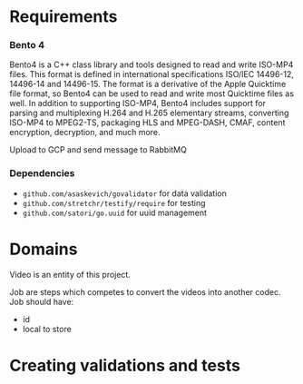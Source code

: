 # Requirements
### Bento 4
Bento4 is a C++ class library and tools designed to read and write ISO-MP4 files. This format is defined in international specifications ISO/IEC 14496-12, 14496-14 and 14496-15. The format is a derivative of the Apple Quicktime file format, so Bento4 can be used to read and write most Quicktime files as well. In addition to supporting ISO-MP4, Bento4 includes support for parsing and multiplexing H.264 and H.265 elementary streams, converting ISO-MP4 to MPEG2-TS, packaging HLS and MPEG-DASH, CMAF, content encryption, decryption, and much more.

Upload to GCP and send message to RabbitMQ

### Dependencies
* `github.com/asaskevich/govalidator` for data validation
* `github.com/stretchr/testify/require` for testing
* `github.com/satori/go.uuid` for uuid management

# Domains
Video is an entity of this project.

Job are steps which competes to convert the videos into another codec. Job should have:
* id
* local to store

# Creating validations and tests